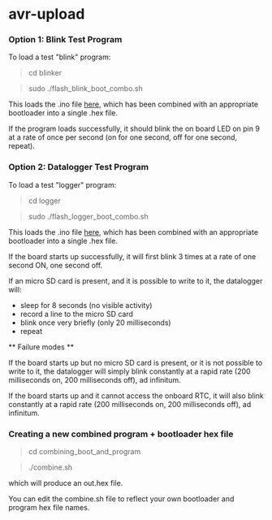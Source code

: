 # avr-upload

### Option 1: Blink Test Program

To load a test "blink" program:

> cd blinker

> sudo ./flash_blink_boot_combo.sh

This loads the .ino file [here](https://gist.github.com/dwblair/aa7a5787d788cf92f3b6), which has been combined with an appropriate bootloader into a single .hex file.

If the program loads successfully, it should blink the on board LED on pin 9 at a rate of once per second (on for one second, off for one second, repeat). 

### Option 2: Datalogger Test Program

To load a test "logger" program:

> cd logger

> sudo ./flash_logger_boot_combo.sh

This loads the .ino file [here](https://gist.github.com/dwblair/6e56cbdf66276bebc4ff), which has been combined with an appropriate bootloader into a single .hex file.

If the board starts up successfully, it will first blink 3 times at a rate of one second ON, one second off. 

If an micro SD card is present, and it is possible to write to it, the datalogger will:

- sleep for 8 seconds (no visible activity)
- record a line to the micro SD card
- blink once very briefly (only 20 milliseconds)
- repeat

** Failure modes **

If the board starts up but no micro SD card is present, or it is not possible to write to it, the datalogger will simply blink constantly at a rapid rate (200 milliseconds on, 200 milliseconds off), ad infinitum. 

If the board starts up and it cannot access the onboard RTC, it will also blink constantly at a rapid rate (200 milliseconds on, 200 milliseconds off), ad infinitum.

### Creating a new combined program + bootloader hex file

> cd combining_boot_and_program

> ./combine.sh 

which will produce an out.hex file. 

You can edit the combine.sh file to reflect your own bootloader and program hex file names. 



